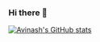 ### Hi there 👋

<!--
**avinsit123/avinsit123** is a ✨ _special_ ✨ repository because its `README.md` (this file) appears on your GitHub profile.

Here are some ideas to get you started:

- 🔭 I’m currently working on ...
- 🌱 I’m currently learning ...
- 👯 I’m looking to collaborate on ...
- 🤔 I’m looking for help with ...
- 💬 Ask me about ...
- 📫 How to reach me: ...
- 😄 Pronouns: ...
- ⚡ Fun fact: ...
-->

[![Avinash's GitHub stats](https://github-readme-stats.vercel.app/api?username=avinsit123)](https://github.com/anuraghazra/github-readme-stats)
